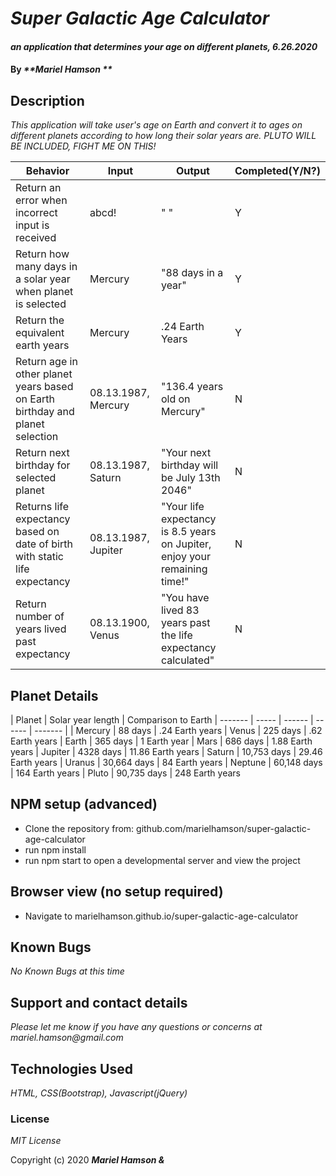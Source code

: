 # _Super Galactic Age Calculator_

#### _an application that determines your age on different planets, 6.26.2020_

#### By _**Mariel Hamson **_

## Description

_This application will take user's age on Earth and convert it to ages on different planets according to how long their solar years are. PLUTO WILL BE INCLUDED, FIGHT ME ON THIS!_

| Behavior | Input | Output |  Completed(Y/N?)  | 
| -------- | ----- | ------ | -------- |
|  Return an error when incorrect input is received |  abcd! | " "   | Y
|  Return how many days in a solar year when planet is selected| Mercury | "88 days in a year"   | Y
|  Return the equivalent earth years | Mercury | .24 Earth Years | Y
|  Return age in other planet years based on Earth birthday and planet selection |  08.13.1987, Mercury | "136.4 years old on Mercury" | N |
|  Return next birthday for selected planet  | 08.13.1987, Saturn   | "Your next birthday will be July 13th 2046" | N |
|  Returns life expectancy based on date of birth with static life expectancy | 08.13.1987, Jupiter | "Your life expectancy is 8.5 years on Jupiter, enjoy your remaining time!" | N |
| Return number of years lived past expectancy | 08.13.1900, Venus | "You have lived 83 years past the life expectancy calculated" | N



## Planet Details

| Planet |  Solar year length  | Comparison to Earth 
| ------- | ----- | ------ | ------ | ------- |
| Mercury | 88 days | .24 Earth years
| Venus | 225 days | .62 Earth years
| Earth | 365 days | 1 Earth year
| Mars | 686 days | 1.88 Earth years
| Jupiter | 4328 days | 11.86 Earth years
| Saturn | 10,753 days | 29.46 Earth years
| Uranus | 30,664 days | 84 Earth years
| Neptune | 60,148 days | 164 Earth years
| Pluto | 90,735 days | 248 Earth years

## NPM setup (advanced)

* Clone the repository from: github.com/marielhamson/super-galactic-age-calculator
* run npm install
* run npm start to open a developmental server and view the project

## Browser view (no setup required)

* Navigate to marielhamson.github.io/super-galactic-age-calculator

## Known Bugs

_No Known Bugs at this time_

## Support and contact details

_Please let me know if you have any questions or concerns at mariel.hamson@gmail.com_

## Technologies Used

_HTML, CSS(Bootstrap), Javascript(jQuery)_

### License

*MIT License*

Copyright (c) 2020 **_Mariel Hamson &_**